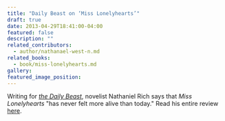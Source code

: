 ```yaml
---
title: "Daily Beast on ‘Miss Lonelyhearts’"
draft: true
date: 2013-04-29T18:41:00-04:00
featured: false
description: ""
related_contributors:
  - author/nathanael-west-n.md
related_books:
  - book/miss-lonelyhearts.md
gallery:
featured_image_position: 
---
```


Writing for [_the Daily Beast_](http://www.thedailybeast.com/articles/2013/04/29/american-dreams-1933-miss-lonelyhearts-by-nathanael-west.html), novelist Nathaniel Rich says that _Miss Lonelyhearts_ "has never felt more alive than today." Read his entire review [here](http://www.thedailybeast.com/articles/2013/04/29/american-dreams-1933-miss-lonelyhearts-by-nathanael-west.html). 

